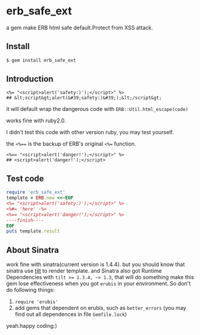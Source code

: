 # erb_safe_ext

a gem make ERB html safe default.Protect from XSS attack.

## Install

```sh
$ gem install erb_safe_ext
```

## Introduction

``` erb
<%= "<script>alert('safety:)');</script>" %>
## &lt;script&gt;alert(&#39;safety:)&#39;);&lt;/script&gt;
```

it will default wrap the dangerous code with `ERB::Util.html_escape(code)`

works fine with ruby2.0.

I didn't test this code with other version ruby, you may test yourself.

the `<%==` is the backup of ERB's original `<%=` function. 

``` erb
<%== "<script>alert('danger!');</script>" %>
## <script>alert('danger!');</script>
```


## Test code

``` ruby
require 'erb_safe_ext'
template = ERB.new <<-EOF
<%= "<script>alert('safety:)');</script>" %>
<%#= 'here' -%>
<%== "<script>alert('danger!');</script>" %>
----finish----
EOF
puts template.result
```

## About Sinatra
work fine with sinatra(current version is 1.4.4).
but you should know that sinatra use [tilt](http://rubygems.org/gems/tilt) to render template.
and Sinatra also got Runtime Dependencies with `tilt >= 1.3.4, ~> 1.3`, that will do something make this gem lose effectiveness when you got `erubis` in your environment.
So don't do following things:
1. `require 'erubis'`
2. add gems that dependent on erubis, such as `better_errors` (you may find out all dependences in file `Gemfile.lock`)

yeah.happy coding:)




